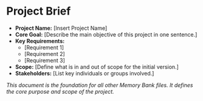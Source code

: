 # Project Brief

*   **Project Name:** [Insert Project Name]
*   **Core Goal:** [Describe the main objective of this project in one sentence.]
*   **Key Requirements:**
    *   [Requirement 1]
    *   [Requirement 2]
    *   [Requirement 3]
*   **Scope:** [Define what is in and out of scope for the initial version.]
*   **Stakeholders:** [List key individuals or groups involved.]

*This document is the foundation for all other Memory Bank files. It defines the core purpose and scope of the project.*
